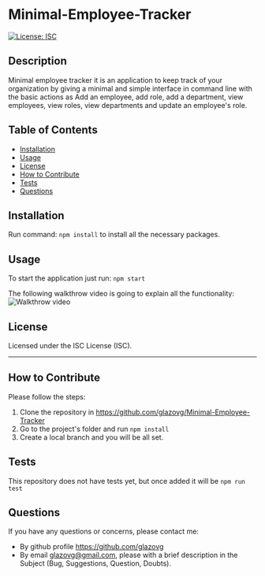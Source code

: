 # Minimal-Employee-Tracker
[![License: ISC](https://img.shields.io/badge/License-ISC-blue.svg)](https://opensource.org/licenses/ISC)

## Description
Minimal employee tracker it is an application to keep track of your organization by giving a minimal and simple interface in command line with the basic actions as Add an employee, add role, add a department, view employees, view roles, view departments and update an employee's role.
    
## Table of Contents
        
- [Installation](#installation)
- [Usage](#usage)
- [License](#license)
- [How to Contribute](#how-to-contribute)
- [Tests](#tests)
- [Questions](#questions)

<a name="installation"></a>
## Installation
Run command: `npm install` to install all the necessary packages.

<a name="usage"></a>
## Usage
To start the application just run: `npm start`

The following walkthrow video is going to explain all the functionality: ![Walkthrow video]()
    
<a name="license"></a>
## License
Licensed under the ISC License (ISC).
    
---    
<a name="how-to-contribute"></a>
## How to Contribute
Please follow the steps:
1. Clone the repository in https://github.com/glazovg/Minimal-Employee-Tracker
2. Go to the project's folder and run `npm install`
3. Create a local branch and you will be all set.

<a name="tests"></a>
## Tests
This repository does not have tests yet, but once added it will be `npm run test`

<a name="questions"></a>
## Questions
If you have any questions or concerns, please contact me:

- By github profile https://github.com/glazovg
- By email glazovg@gmail.com, please with a brief description in the Subject (Bug, Suggestions, Question, Doubts).
